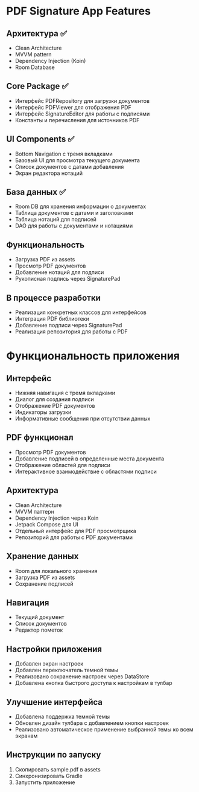 # PDF Signature App Features

## Архитектура ✅
- Clean Architecture
- MVVM pattern
- Dependency Injection (Koin)
- Room Database

## Core Package ✅
- Интерфейс PDFRepository для загрузки документов
- Интерфейс PDFViewer для отображения PDF
- Интерфейс SignatureEditor для работы с подписями
- Константы и перечисления для источников PDF

## UI Components ✅
- Bottom Navigation с тремя вкладками
- Базовый UI для просмотра текущего документа
- Список документов с датами добавления
- Экран редактора нотаций

## База данных ✅
- Room DB для хранения информации о документах
- Таблица документов с датами и заголовками
- Таблица нотаций для подписей
- DAO для работы с документами и нотациями

## Функциональность
- Загрузка PDF из assets
- Просмотр PDF документов
- Добавление нотаций для подписи
- Рукописная подпись через SignaturePad

## В процессе разработки
- Реализация конкретных классов для интерфейсов
- Интеграция PDF библиотеки
- Добавление подписи через SignaturePad
- Реализация репозитория для работы с PDF

# Функциональность приложения

## Интерфейс
- Нижняя навигация с тремя вкладками
- Диалог для создания подписи
- Отображение PDF документов
- Индикаторы загрузки
- Информативные сообщения при отсутствии данных

## PDF функционал
- Просмотр PDF документов
- Добавление подписей в определенные места документа
- Отображение областей для подписи
- Интерактивное взаимодействие с областями подписи

## Архитектура
- Clean Architecture
- MVVM паттерн
- Dependency Injection через Koin
- Jetpack Compose для UI
- Отдельный интерфейс для PDF просмотрщика
- Репозиторий для работы с PDF документами

## Хранение данных
- Room для локального хранения
- Загрузка PDF из assets
- Сохранение подписей

## Навигация
- Текущий документ
- Список документов
- Редактор пометок

## Настройки приложения
- Добавлен экран настроек
- Добавлен переключатель темной темы
- Реализовано сохранение настроек через DataStore
- Добавлена кнопка быстрого доступа к настройкам в тулбар

## Улучшение интерфейса
- Добавлена поддержка темной темы
- Обновлен дизайн тулбара с добавлением кнопки настроек
- Реализовано автоматическое применение выбранной темы ко всем экранам

## Инструкции по запуску
1. Скопировать sample.pdf в assets
2. Синхронизировать Gradle
3. Запустить приложение 